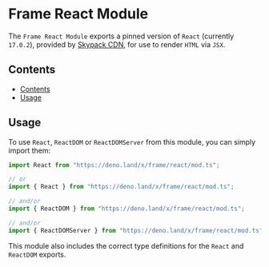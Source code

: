 # Frame React Module <!-- omit in toc -->

The `Frame React Module` exports a pinned version of `React` (currently
`17.0.2`), provided by [Skypack CDN](https://skypack.dev), for use to render
`HTML` via `JSX`.

## Contents

- [Contents](#contents)
- [Usage](#usage)

## Usage

To use `React`, `ReactDOM` or `ReactDOMServer` from this module, you can simply
import them:

```javascript
import React from "https://deno.land/x/frame/react/mod.ts";

// or
import { React } from "https://deno.land/x/frame/react/mod.ts";

// and/or
import { ReactDOM } from "https://deno.land/x/frame/react/mod.ts";

// and/or
import { ReactDOMServer } from "https://deno.land/x/frame/react/mod.ts";
```

This module also includes the correct type definitions for the `React` and
`ReactDOM` exports.
